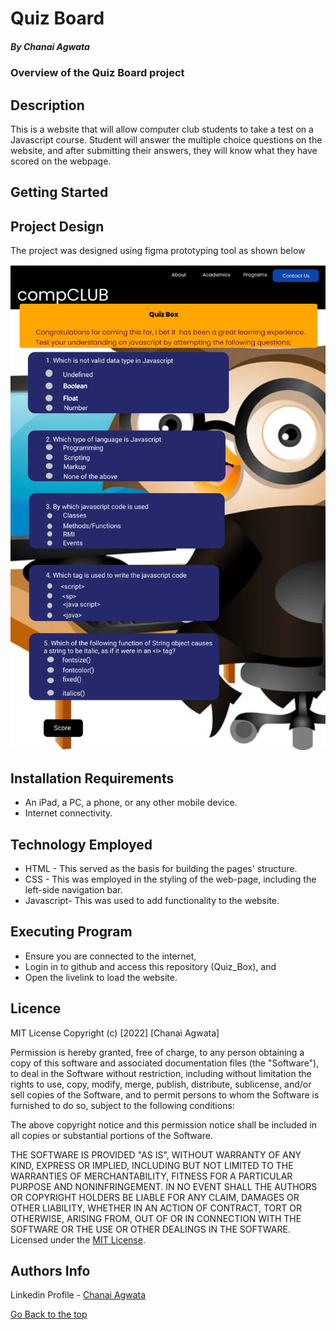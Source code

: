 # Quiz Board
##### By Chanai Agwata 
### Overview of the Quiz Board project

## Description
<p>This is a website that will allow computer club students to take a test on a Javascript course. Student will answer the multiple choice questions on the website, and after submitting their answers, they will know what they have scored on the webpage.</p>

## Getting Started
## Project Design
<p>The project was designed using figma prototyping tool as shown below</P>

![design!](design.png)
 
## Installation Requirements

* An iPad, a PC, a phone, or any other mobile device.
* Internet connectivity.
## Technology Employed
* HTML - This served as the basis for building the pages' structure.
* CSS - This was employed in the styling of the web-page, including the left-side navigation bar.
* Javascript- This was used to add functionality to the website.

## Executing Program
 * Ensure you are connected to the internet,
 * Login in to github and access this repository (Quiz_Box), and 
 * Open the livelink to load the website.

## Licence
MIT License
Copyright (c) [2022] [Chanai Agwata]

Permission is hereby granted, free of charge, to any person obtaining a copy
of this software and associated documentation files (the "Software"), to deal
in the Software without restriction, including without limitation the rights
to use, copy, modify, merge, publish, distribute, sublicense, and/or sell
copies of the Software, and to permit persons to whom the Software is
furnished to do so, subject to the following conditions:

The above copyright notice and this permission notice shall be included in all
copies or substantial portions of the Software.

THE SOFTWARE IS PROVIDED "AS IS", WITHOUT WARRANTY OF ANY KIND, EXPRESS OR
IMPLIED, INCLUDING BUT NOT LIMITED TO THE WARRANTIES OF MERCHANTABILITY,
FITNESS FOR A PARTICULAR PURPOSE AND NONINFRINGEMENT. IN NO EVENT SHALL THE
AUTHORS OR COPYRIGHT HOLDERS BE LIABLE FOR ANY CLAIM, DAMAGES OR OTHER
LIABILITY, WHETHER IN AN ACTION OF CONTRACT, TORT OR OTHERWISE, ARISING FROM,
OUT OF OR IN CONNECTION WITH THE SOFTWARE OR THE USE OR OTHER DEALINGS IN THE
SOFTWARE.
Licensed under the [MIT License](LICENSE). 

## Authors Info

Linkedin Profile - [Chanai Agwata](https://www.linkedin.com/in/chanai-agwata-90a345146/)

[Go Back to the top](#portfolio)
